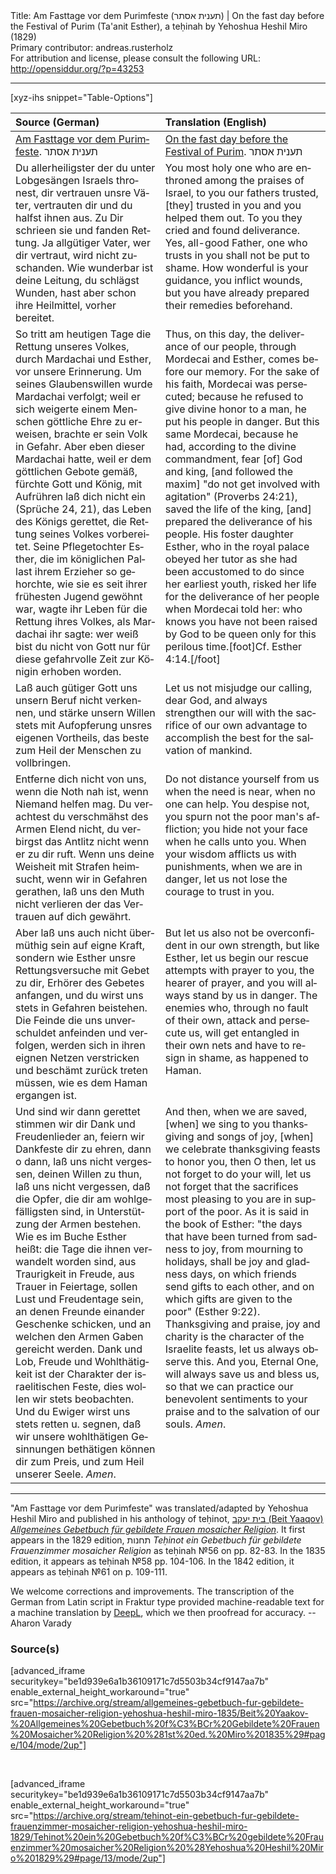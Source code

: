 <html>
<head></head>
<body>
Title: Am Fasttage vor dem Purimfeste (תענית אסתר) | On the fast day before the Festival of Purim (Ta'anit Esther), a teḥinah by Yehoshua Heshil Miro (1829)<br />
Primary contributor: andreas.rusterholz<br />
For attribution and license, please consult the following URL: <a href="http://opensiddur.org/?p=43253">http://opensiddur.org/?p=43253</a>
<p />
<hr />

[xyz-ihs snippet="Table-Options"]<table style="margin-left: auto; margin-right: auto;" class="draggable">
<thead><tr><th id="x" style="text-align: left;">Source (German)</th><th style="text-align: left;">Translation (English)</th></tr></thead>
<tbody>
<tr><td style="vertical-align:top;">
<div class="german" lang="de">
<u>Am Fasttage vor dem Purimfeste</u>. <span class="hebrew">תענית אסתר</span>
</div></td>

<td style="vertical-align:top;">
<div class="english" lang="en">
<u>On the fast day before the Festival of Purim</u>. <span class="hebrew">תענית אסתר</span>
</div></td></tr>


<tr><td style="vertical-align:top;">
<div class="german" lang="de">
Du allerheiligster der du unter Lobgesängen Israels thronest, dir vertrauen unsre Väter, vertrauten dir und du halfst ihnen aus. Zu Dir schrieen sie und fanden Rettung. Ja allgütiger Vater, wer dir vertraut, wird nicht zuschanden. Wie wunderbar ist deine Leitung, du schlägst Wunden, hast aber schon ihre Heilmittel, vorher bereitet. 
</div></td>

<td style="vertical-align:top;">
<div class="english" lang="en">
You most holy one who are enthroned among the praises of Israel, to you our fathers trusted, [they] trusted in you and you helped them out. To you they cried and found deliverance. Yes, all-good Father, one who trusts in you shall not be put to shame. How wonderful is your guidance, you inflict wounds, but you have already prepared their remedies beforehand. 
</div></td></tr>


<tr><td style="vertical-align:top;">
<div class="german" lang="de">
So tritt am heutigen Tage die Rettung unseres Volkes, durch Mardachai und Esther, vor unsere Erinnerung. Um seines Glaubenswillen wurde Mardachai verfolgt; weil er sich weigerte einem Menschen göttliche Ehre zu erweisen, brachte er sein Volk in Gefahr. Aber eben dieser Mardachai hatte, weil er dem göttlichen Gebote gemäß, fürchte Gott und König, mit Aufrühren laß dich nicht ein <span class="citation">(Sprüche 24, 21)</span>, das Leben des Königs gerettet, die Rettung seines Volkes vorbereitet. Seine Pflegetochter Esther, die im königlichen Pallast ihrem Erzieher so gehorchte, wie sie es seit ihrer frühesten Jugend gewöhnt war, wagte ihr Leben für die Rettung ihres Volkes, als Mardachai ihr sagte: wer weiß bist du nicht von Gott nur für diese gefahrvolle Zeit zur Königin erhoben worden. 
</div></td>

<td style="vertical-align:top;">
<div class="english" lang="en">
Thus, on this day, the deliverance of our people, through Mordecai and Esther, comes before our memory. For the sake of his faith, Mordecai was persecuted; because he refused to give divine honor to a man, he put his people in danger. But this same Mordecai, because he had, according to the divine commandment, fear [of] God and king, [and followed the maxim] "do not get involved with agitation" <span class="citation">(Proverbs 24:21)</span>, saved the life of the king, [and] prepared the deliverance of his people. His foster daughter Esther, who in the royal palace obeyed her tutor as she had been accustomed to do since her earliest youth, risked her life for the deliverance of her people when Mordecai told her: who knows you have not been raised by God to be queen only for this perilous time.[foot]Cf. Esther 4:14.[/foot] 
</div></td></tr>


<tr><td style="vertical-align:top;">
<div class="german" lang="de">
Laß auch gütiger Gott uns unsern Beruf nicht verkennen, und stärke unsern Willen stets mit Aufopferung unsres eigenen Vortheils, das beste zum Heil der Menschen zu vollbringen. 
</div></td>

<td style="vertical-align:top;">
<div class="english" lang="en">
Let us not misjudge our calling, dear God, and always strengthen our will with the sacrifice of our own advantage to accomplish the best for the salvation of mankind. 
</div></td></tr>


<tr><td style="vertical-align:top;">
<div class="german" lang="de">
Entferne dich nicht von uns, wenn die Noth nah ist, wenn Niemand helfen mag. Du verachtest du verschmähst des Armen Elend nicht, du verbirgst das Antlitz nicht wenn er zu dir ruft. Wenn uns deine Weisheit mit Strafen heimsucht, wenn wir in Gefahren gerathen, laß uns den Muth nicht verlieren der das Vertrauen auf dich gewährt. 
</div></td>

<td style="vertical-align:top;">
<div class="english" lang="en">
Do not distance yourself from us when the need is near, when no one can help. You despise not, you spurn not the poor man's affliction; you hide not your face when he calls unto you. When your wisdom afflicts us with punishments, when we are in danger, let us not lose the courage to trust in you. 
</div></td></tr>


<tr><td style="vertical-align:top;">
<div class="german" lang="de">
Aber laß uns auch nicht übermüthig sein auf eigne Kraft, sondern wie Esther unsre Rettungsversuche mit Gebet zu dir, Erhörer des Gebetes anfangen, und du wirst uns stets in Gefahren beistehen. Die Feinde die uns unverschuldet anfeinden und verfolgen, werden sich in ihren eignen Netzen verstricken und beschämt zurück treten müssen, wie es dem Haman ergangen ist.
</div></td>

<td style="vertical-align:top;">
<div class="english" lang="en">
But let us also not be overconfident in our own strength, but like Esther, let us begin our rescue attempts with prayer to you, the hearer of prayer, and you will always stand by us in danger. The enemies who, through no fault of their own, attack and persecute us, will get entangled in their own nets and have to resign in shame, as happened to Haman.
</div></td></tr>


<tr><td style="vertical-align:top;">
<div class="german" lang="de">
Und sind wir dann gerettet stimmen wir dir Dank und Freudenlieder an, feiern wir Dankfeste dir zu ehren, dann o dann, laß uns nicht vergessen, deinen Willen zu thun, laß uns nicht vergessen, daß die Opfer, die dir am wohlgefälligsten sind, in Unterstützung der Armen bestehen. Wie es im Buche Esther heißt: die Tage die ihnen verwandelt worden sind, aus Traurigkeit in Freude, aus Trauer in Feiertage, sollen Lust und Freudentage sein, an denen Freunde einander Geschenke schicken, und an welchen den Armen Gaben gereicht werden. Dank und Lob, Freude und Wohlthätigkeit ist der Charakter der israelitischen Feste, dies wollen wir stets beobachten. Und du Ewiger wirst uns stets retten u. segnen, daß wir unsere wohlthätigen Gesinnungen bethätigen können dir zum Preis, und zum Heil unserer Seele. <em>Amen</em>.
</div></td>

<td style="vertical-align:top;">
<div class="english" lang="en">
And then, when we are saved, [when] we sing to you thanksgiving and songs of joy, [when] we celebrate thanksgiving feasts to honor you, then O then, let us not forget to do your will, let us not forget that the sacrifices most pleasing to you are in support of the poor. As it is said in the book of Esther: "the days that have been turned from sadness to joy, from mourning to holidays, shall be joy and gladness days, on which friends send gifts to each other, and on which gifts are given to the poor" <span class="citation">(Esther 9:22)</span>. Thanksgiving and praise, joy and charity is the character of the Israelite feasts, let us always observe this. And you, Eternal One, will always save us and bless us, so that we can practice our benevolent sentiments to your praise and to the salvation of our souls. <em>Amen</em>.
</div></td></tr>
</tbody></table>

<hr />

"Am Fasttage vor dem Purimfeste" was translated/adapted by Yehoshua Heshil Miro and published in his anthology of teḥinot, <a href="/?p=41365">בית יעקב (Beit Yaaqov) <em>Allgemeines Gebetbuch für gebildete Frauen mosaicher Religion</em></a>. It first appears in the 1829 edition, תחנות <em>Teḥinot ein Gebetbuch für gebildete Frauenzimmer mosaicher Religion</em> as teḥinah №56 on pp. 82-83. In the 1835 edition, it appears as teḥinah №58 pp. 104-106. In the 1842 edition, it appears as teḥinah №61 on p. 109-111.

We welcome corrections and improvements. The transcription of the German from Latin script in Fraktur type provided machine-readable text for a machine translation by <a href="https://www.deepl.com/en/translator">DeepL</a>, which we then proofread for accuracy. --Aharon Varady
 

<h3>Source(s)</h3>

[advanced_iframe securitykey="be1d939e6a1b36109171c7d5503b34cf9147aa7b" enable_external_height_workaround="true" src="https://archive.org/stream/allgemeines-gebetbuch-fur-gebildete-frauen-mosaicher-religion-yehoshua-heshil-miro-1835/Beit%20Yaakov-%20Allgemeines%20Gebetbuch%20f%C3%BCr%20Gebildete%20Frauen%20Mosaicher%20Religion%20%281st%20ed.%20Miro%201835%29#page/104/mode/2up"]
 
&nbsp;

[advanced_iframe securitykey="be1d939e6a1b36109171c7d5503b34cf9147aa7b" enable_external_height_workaround="true" src="https://archive.org/stream/tehinot-ein-gebetbuch-fur-gebildete-frauenzimmer-mosaicher-religion-yehoshua-heshil-miro-1829/Tehinot%20ein%20Gebetbuch%20f%C3%BCr%20gebildete%20Frauenzimmer%20mosaicher%20Religion%20%28Yehoshua%20Heshil%20Miro%201829%29#page/13/mode/2up"]

&nbsp;
</body>
</html>